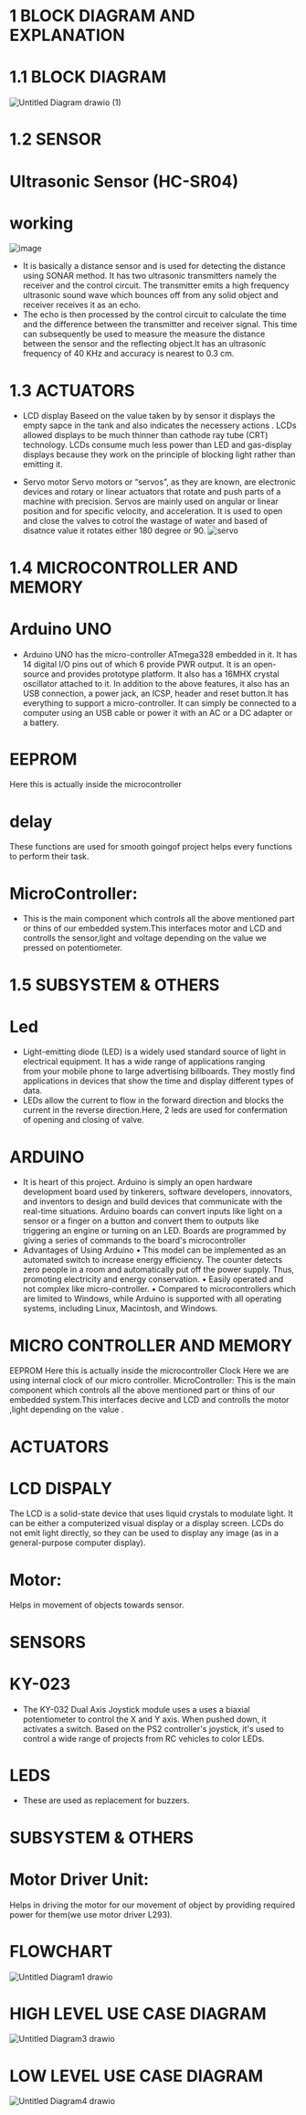 # 1 BLOCK DIAGRAM AND EXPLANATION 
# 1.1 BLOCK DIAGRAM
![Untitled Diagram drawio (1)](https://user-images.githubusercontent.com/46949062/157125453-1cbbaa33-7693-41b3-afd9-f1483b83aefa.png)
# 1.2 SENSOR
# Ultrasonic Sensor (HC-SR04)
# working
![image](https://user-images.githubusercontent.com/46949062/157126698-ceb4f1e4-0ce8-4ed2-bf35-baa4fe514f7f.png)

* It is basically a distance sensor and is used for detecting the distance using SONAR method. It has two ultrasonic
  transmitters namely the receiver and the control circuit. The transmitter emits a high frequency ultrasonic sound
  wave which bounces off from any solid object and receiver receives it as an echo. 
* The echo is then processed by the control circuit to calculate the time and the difference between the transmitter and receiver signal.
  This time can subsequently be used to measure the measure the distance between the sensor and the reflecting object.It has an ultrasonic
  frequency of 40 KHz and accuracy is nearest to 0.3 cm.
  
 # 1.3 ACTUATORS
*  LCD display
   Baseed on the value taken by by sensor it displays the empty sapce in the tank and also indicates the necessery actions .
   LCDs allowed displays to be much thinner than cathode ray tube (CRT) technology. LCDs consume much less power than LED and gas-display displays because they work on the          principle of blocking light rather than emitting it.
   
 * Servo motor 
   Servo motors or “servos”, as they are known, are electronic devices and rotary or linear actuators that rotate and push parts of a machine with precision.
   Servos are mainly used on angular or linear position and for specific velocity, and acceleration.
   It is used to open and close the valves to cotrol the wastage of water and based of disatnce value it rotates either 180 degree or 90.
   ![servo](https://user-images.githubusercontent.com/46949062/157128233-0a9aafaa-06d2-4382-86f3-50b6e096b432.jpg)
   
  # 1.4 MICROCONTROLLER AND MEMORY
  
  # Arduino UNO
 * Arduino UNO has the micro-controller ATmega328 embedded in it. It has 14 digital I/O pins out of which 6 provide
   PWR output. It is an open-source and provides prototype platform. It also has a 16MHX crystal oscillator attached
   to it. In addition to the above features, it also has an USB connection, a power jack, an ICSP, header and reset
   button.It has everything to support a micro-controller. It can simply be connected to a computer using an USB cable or
   power it with an AC or a DC adapter or a battery.
  # EEPROM
   Here this is actually inside the microcontroller
  # delay
  These functions are used for smooth goingof project helps every functions to perform their task.
  # MicroController:
  *  This is the main component which controls all the above mentioned part or thins of our embedded system.This interfaces motor and LCD and controlls the sensor,light and          voltage depending on the value we pressed on potentiometer.
  # 1.5 SUBSYSTEM & OTHERS
  # Led
  * Light-emitting diode (LED) is a widely used standard source of light in electrical equipment. It has a wide range of applications ranging  
   from your mobile phone to large advertising billboards. They mostly find applications in devices that show the time and display different types of data.
  * LEDs allow the current to flow in the forward direction and blocks the current in the reverse direction.Here, 2 leds are used for confermation of opening and closing of         valve.

   

  

# ARDUINO
* It is heart of this project.
Arduino is simply an open hardware development board used by tinkerers, software
developers, innovators, and inventors to design and build devices that communicate with the
real-time situations.
Arduino boards can convert inputs like light on a sensor or a finger on a button and convert
them to outputs like triggering an engine or turning on an LED. Boards are programmed by
giving a series of commands to the board's microcontroller 
* Advantages of Using Arduino
• This model can be implemented as an automated switch to increase energy efficiency. The
counter detects zero people in a room and automatically put off the power supply. Thus,
promoting electricity and energy conservation.
• Easily operated and not complex like micro-controller.
• Compared to microcontrollers which are limited to Windows, while Arduino is supported
with all operating systems, including Linux, Macintosh, and Windows.
# MICRO CONTROLLER AND MEMORY
EEPROM
Here this is actually inside the microcontroller
Clock
Here we are using internal clock of our micro controller.
MicroController:
This is the main component which controls all the above mentioned part or thins of our embedded system.This interfaces decive and LCD and controlls the motor ,light  depending on the value .
# ACTUATORS 
# LCD DISPALY
The LCD is a solid-state device that uses liquid crystals to modulate light. It can be either a
computerized visual display or a display screen. LCDs do not emit light directly, so they can
be used to display any image (as in a general-purpose computer display).
# Motor:
Helps in movement of objects towards sensor.
# SENSORS
# KY-023 
* The KY-032 Dual Axis Joystick module uses a uses a biaxial potentiometer to control the X and Y axis. When pushed down, it activates a switch. Based on the PS2 controller's joystick, it's used to control a wide range of projects from RC vehicles to color LEDs.
# LEDS
* These are used as replacement for buzzers.
# SUBSYSTEM & OTHERS
# Motor Driver Unit:
Helps in driving the motor for our movement of object by providing required power for them(we use motor driver L293).
# FLOWCHART
![Untitled Diagram1 drawio](https://user-images.githubusercontent.com/46949062/155834707-79c976ce-5401-4ecb-8c7f-b3fedef1f27f.png)
# HIGH LEVEL USE CASE DIAGRAM
![Untitled Diagram3 drawio](https://user-images.githubusercontent.com/46949062/155835169-39f386f7-a5a9-4217-852b-fa01eff543f3.png)
# LOW LEVEL USE CASE DIAGRAM
![Untitled Diagram4 drawio](https://user-images.githubusercontent.com/46949062/155836195-35e158fe-26be-4d4c-ae19-e5d1d7051f9b.png)


